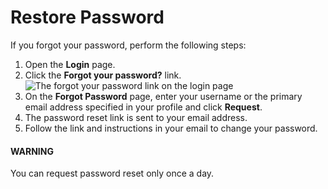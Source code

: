 <a id="doc-password-forgot"></a>

# Restore Password

If you forgot your password, perform the following steps:

1. Open the **Login** page.
2. Click the **Forgot your password?** link.
   ![The forgot your password link on the login page](user/img/getting_started/app_authentication/login_forgot1.png)
3. On the **Forgot Password** page, enter your username or the primary email address specified in your profile and click **Request**.
4. The password reset link is sent to your email address.
5. Follow the link and instructions in your email to change your password.

#### WARNING
You can request password reset only once a day.
